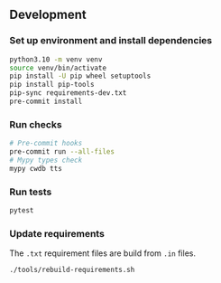 ## Development

### Set up environment and install dependencies

```bash
python3.10 -m venv venv
source venv/bin/activate
pip install -U pip wheel setuptools
pip install pip-tools
pip-sync requirements-dev.txt
pre-commit install
```

### Run checks

```bash
# Pre-commit hooks
pre-commit run --all-files
# Mypy types check
mypy cwdb tts
```

### Run tests
```bash
pytest
```

### Update requirements

The `.txt` requirement files are build from `.in` files.

```bash
./tools/rebuild-requirements.sh
```
